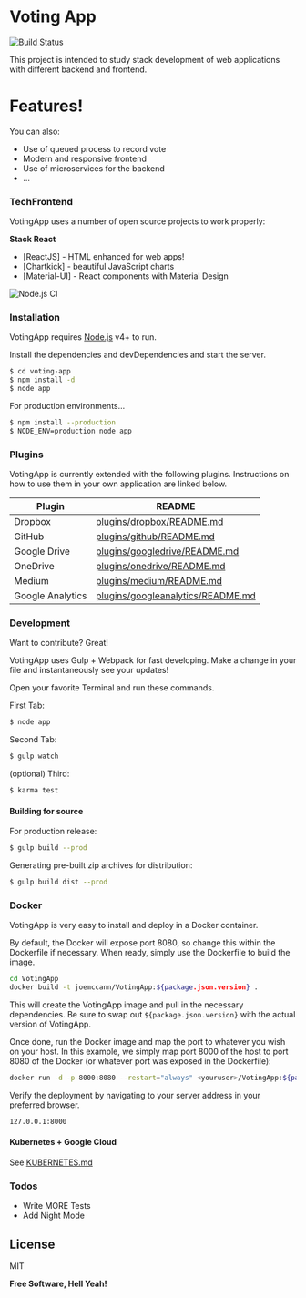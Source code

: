 ﻿# Voting App

[![Build Status](https://travis-ci.org/joemccann/VotingApp.svg?branch=master)](https://travis-ci.org/joemccann/VotingApp)

This project is intended to study stack development of web applications with different backend and frontend.

# Features!
You can also:
  - Use of queued process to record vote
  - Modern and responsive frontend
  - Use of microservices for the backend
  - ...

### TechFrontend

VotingApp uses a number of open source projects to work properly:

**Stack React**
* [ReactJS] - HTML enhanced for web apps!
* [Chartkick] - beautiful JavaScript charts
* [Material-UI] - React components with Material Design

![Node.js CI](https://github.com/nelsonjunior/voting-frontend-reactjs/workflows/Node.js%20CI/badge.svg?branch=master)

### Installation

VotingApp requires [Node.js](https://nodejs.org/) v4+ to run.

Install the dependencies and devDependencies and start the server.

```sh
$ cd voting-app
$ npm install -d
$ node app
```

For production environments...

```sh
$ npm install --production
$ NODE_ENV=production node app
```

### Plugins

VotingApp is currently extended with the following plugins. Instructions on how to use them in your own application are linked below.

| Plugin | README |
| ------ | ------ |
| Dropbox | [plugins/dropbox/README.md][PlDb] |
| GitHub | [plugins/github/README.md][PlGh] |
| Google Drive | [plugins/googledrive/README.md][PlGd] |
| OneDrive | [plugins/onedrive/README.md][PlOd] |
| Medium | [plugins/medium/README.md][PlMe] |
| Google Analytics | [plugins/googleanalytics/README.md][PlGa] |


### Development

Want to contribute? Great!

VotingApp uses Gulp + Webpack for fast developing.
Make a change in your file and instantaneously see your updates!

Open your favorite Terminal and run these commands.

First Tab:
```sh
$ node app
```

Second Tab:
```sh
$ gulp watch
```

(optional) Third:
```sh
$ karma test
```
#### Building for source
For production release:
```sh
$ gulp build --prod
```
Generating pre-built zip archives for distribution:
```sh
$ gulp build dist --prod
```
### Docker
VotingApp is very easy to install and deploy in a Docker container.

By default, the Docker will expose port 8080, so change this within the Dockerfile if necessary. When ready, simply use the Dockerfile to build the image.

```sh
cd VotingApp
docker build -t joemccann/VotingApp:${package.json.version} .
```
This will create the VotingApp image and pull in the necessary dependencies. Be sure to swap out `${package.json.version}` with the actual version of VotingApp.

Once done, run the Docker image and map the port to whatever you wish on your host. In this example, we simply map port 8000 of the host to port 8080 of the Docker (or whatever port was exposed in the Dockerfile):

```sh
docker run -d -p 8000:8080 --restart="always" <youruser>/VotingApp:${package.json.version}
```

Verify the deployment by navigating to your server address in your preferred browser.

```sh
127.0.0.1:8000
```

#### Kubernetes + Google Cloud

See [KUBERNETES.md](https://github.com/joemccann/VotingApp/blob/master/KUBERNETES.md)


### Todos

 - Write MORE Tests
 - Add Night Mode

License
----

MIT


**Free Software, Hell Yeah!**

[//]: # (These are reference links used in the body of this note and get stripped out when the markdown processor does its job. There is no need to format nicely because it shouldn't be seen. Thanks SO - http://stackoverflow.com/questions/4823468/store-comments-in-markdown-syntax)


   [dill]: <https://github.com/joemccann/VotingApp>
   [git-repo-url]: <https://github.com/joemccann/VotingApp.git>
   [john gruber]: <http://daringfireball.net>
   [df1]: <http://daringfireball.net/projects/markdown/>
   [markdown-it]: <https://github.com/markdown-it/markdown-it>
   [Ace Editor]: <http://ace.ajax.org>
   [node.js]: <http://nodejs.org>
   [Twitter Bootstrap]: <http://twitter.github.com/bootstrap/>
   [jQuery]: <http://jquery.com>
   [@tjholowaychuk]: <http://twitter.com/tjholowaychuk>
   [express]: <http://expressjs.com>
   [AngularJS]: <http://angularjs.org>
   [Gulp]: <http://gulpjs.com>

   [PlDb]: <https://github.com/joemccann/VotingApp/tree/master/plugins/dropbox/README.md>
   [PlGh]: <https://github.com/joemccann/VotingApp/tree/master/plugins/github/README.md>
   [PlGd]: <https://github.com/joemccann/VotingApp/tree/master/plugins/googledrive/README.md>
   [PlOd]: <https://github.com/joemccann/VotingApp/tree/master/plugins/onedrive/README.md>
   [PlMe]: <https://github.com/joemccann/VotingApp/tree/master/plugins/medium/README.md>
   [PlGa]: <https://github.com/RahulHP/VotingApp/blob/master/plugins/googleanalytics/README.md>
